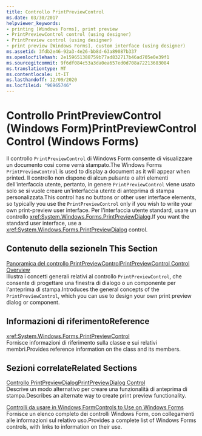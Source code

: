 ```yaml
---
title: Controllo PrintPreviewControl
ms.date: 03/30/2017
helpviewer_keywords:
- printing [Windows Forms], print preview
- PrintPreviewControl control (using designer)
- PrintPreview control (using designer)
- print preview [Windows Forms], custom interface (using designer)
ms.assetid: 3fdb2e46-92a3-4e26-bb8d-63a89087b337
ms.openlocfilehash: 2e159651388759b77ad832717b46ad705e0e39f1
ms.sourcegitcommit: 9f6df084c53a3da0ea657ed0d708a72213683084
ms.translationtype: MT
ms.contentlocale: it-IT
ms.lasthandoff: 12/09/2020
ms.locfileid: "96965746"
---
```

# <a name="printpreviewcontrol-control-windows-forms"></a><span data-ttu-id="17462-102">Controllo PrintPreviewControl (Windows Form)</span><span class="sxs-lookup"><span data-stu-id="17462-102">PrintPreviewControl Control (Windows Forms)</span></span>
<span data-ttu-id="17462-103">Il controllo `PrintPreviewControl` di Windows Form consente di visualizzare un documento così come verrà stampato.</span><span class="sxs-lookup"><span data-stu-id="17462-103">The Windows Forms `PrintPreviewControl` is used to display a document as it will appear when printed.</span></span> <span data-ttu-id="17462-104">Il controllo non dispone di alcun pulsante o altri elementi dell'interfaccia utente, pertanto, in genere `PrintPreviewControl` viene usato solo se si vuole creare un'interfaccia utente di anteprima di stampa personalizzata.</span><span class="sxs-lookup"><span data-stu-id="17462-104">This control has no buttons or other user interface elements, so typically you use the `PrintPreviewControl` only if you wish to write your own print-preview user interface.</span></span> <span data-ttu-id="17462-105">Per l'interfaccia utente standard, usare un controllo <xref:System.Windows.Forms.PrintPreviewDialog>.</span><span class="sxs-lookup"><span data-stu-id="17462-105">If you want the standard user interface, use a <xref:System.Windows.Forms.PrintPreviewDialog> control.</span></span>  
  
## <a name="in-this-section"></a><span data-ttu-id="17462-106">Contenuto della sezione</span><span class="sxs-lookup"><span data-stu-id="17462-106">In This Section</span></span>  
 [<span data-ttu-id="17462-107">Panoramica del controllo PrintPreviewControl</span><span class="sxs-lookup"><span data-stu-id="17462-107">PrintPreviewControl Control Overview</span></span>](printpreviewcontrol-control-overview-windows-forms.md)  
 <span data-ttu-id="17462-108">Illustra i concetti generali relativi al controllo `PrintPreviewControl`, che consente di progettare una finestra di dialogo o un componente per l'anteprima di stampa.</span><span class="sxs-lookup"><span data-stu-id="17462-108">Introduces the general concepts of the `PrintPreviewControl`, which you can use to design your own print preview dialog or component.</span></span>  
  
## <a name="reference"></a><span data-ttu-id="17462-109">Informazioni di riferimento</span><span class="sxs-lookup"><span data-stu-id="17462-109">Reference</span></span>  
 <xref:System.Windows.Forms.PrintPreviewControl>  
 <span data-ttu-id="17462-110">Fornisce informazioni di riferimento sulla classe e sui relativi membri.</span><span class="sxs-lookup"><span data-stu-id="17462-110">Provides reference information on the class and its members.</span></span>  
  
## <a name="related-sections"></a><span data-ttu-id="17462-111">Sezioni correlate</span><span class="sxs-lookup"><span data-stu-id="17462-111">Related Sections</span></span>  
 [<span data-ttu-id="17462-112">Controllo PrintPreviewDialog</span><span class="sxs-lookup"><span data-stu-id="17462-112">PrintPreviewDialog Control</span></span>](printpreviewdialog-control-windows-forms.md)  
 <span data-ttu-id="17462-113">Descrive un modo alternativo per creare una funzionalità di anteprima di stampa.</span><span class="sxs-lookup"><span data-stu-id="17462-113">Describes an alternate way to create print preview functionality.</span></span>  
  
 [<span data-ttu-id="17462-114">Controlli da usare in Windows Form</span><span class="sxs-lookup"><span data-stu-id="17462-114">Controls to Use on Windows Forms</span></span>](controls-to-use-on-windows-forms.md)  
 <span data-ttu-id="17462-115">Fornisce un elenco completo dei controlli Windows Form, con collegamenti alle informazioni sul relativo uso.</span><span class="sxs-lookup"><span data-stu-id="17462-115">Provides a complete list of Windows Forms controls, with links to information on their use.</span></span>
